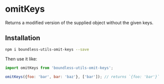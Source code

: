 <!---
THIS IS AN AUTOGENERATED FILE. EDIT PACKAGES/BOUNDLESS-UTILS-OMIT-KEYS/INDEX.JS INSTEAD.
-->
# omitKeys

Returns a modified version of the supplied object without the given keys.

## Installation

```bash
npm i boundless-utils-omit-keys --save
```

Then use it like:


```jsx
import omitKeys from 'boundless-utils-omit-keys';

omitKeys({foo: 'bar', bar: 'baz'}, ['bar']); // returns `{foo: 'bar'}`
```






